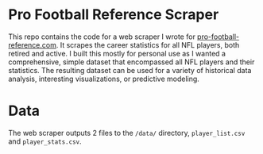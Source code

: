 # Pro Football Reference Scraper
This repo contains the code for a web scraper I wrote for [pro-football-reference.com](https://www.pro-football-reference.com/). It scrapes the career statistics for all NFL players, both retired and active. I built this mostly for personal use as I wanted a comprehensive, simple dataset that encompassed all NFL players and their statistics. The resulting dataset can be used for a variety of historical data analysis, interesting visualizations, or predictive modeling. 

# Data
The web scraper outputs 2 files to the `/data/` directory, `player_list.csv` and `player_stats.csv`.
